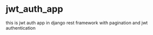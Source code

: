 # jwt_auth_app
this is jwt auth app in django rest framework with pagination and jwt authentication
